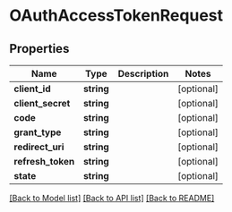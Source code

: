 # OAuthAccessTokenRequest

## Properties
Name | Type | Description | Notes
------------ | ------------- | ------------- | -------------
**client_id** | **string** |  | [optional] 
**client_secret** | **string** |  | [optional] 
**code** | **string** |  | [optional] 
**grant_type** | **string** |  | [optional] 
**redirect_uri** | **string** |  | [optional] 
**refresh_token** | **string** |  | [optional] 
**state** | **string** |  | [optional] 

[[Back to Model list]](../README.md#documentation-for-models) [[Back to API list]](../README.md#documentation-for-api-endpoints) [[Back to README]](../README.md)


